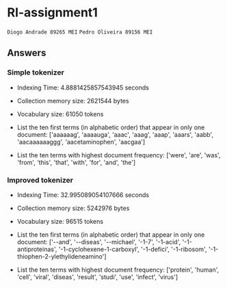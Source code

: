 # RI-assignment1

`Diogo Andrade 89265 MEI`
`Pedro Oliveira 89156 MEI`

## Answers

### Simple tokenizer

-   Indexing Time: 4.8881425857543945 seconds

-   Collection memory size: 2621544 bytes

-   Vocabulary size: 61050 tokens

-   List the ten first terms (in alphabetic order) that appear in only one document:
    ['aaaaaag', 'aaaauga', 'aaac', 'aaag', 'aaap', 'aaars', 'aabb', 'aacaaaaaaggg', 'aacetaminophen', 'aacgaa']

-   List the ten terms with highest document frequency:
    ['were', 'are', 'was', 'from', 'this', 'that', 'with', 'for', 'and', 'the']

### Improved tokenizer

-   Indexing Time: 32.995089054107666 seconds

-   Collection memory size: 5242976 bytes

-   Vocabulary size: 96515 tokens

-   List the ten first terms (in alphabetic order) that appear in only one document:
    ['--and', '--diseas', '--michael', '-1-7', '-1-acid', '-1-antiproteinas', '-1-cyclohexene-1-carboxyl', '-1-defici', '-1-ribosom', '-1-thiophen-2-ylethylideneamino']

-   List the ten terms with highest document frequency:
    ['protein', 'human', 'cell', 'viral', 'diseas', 'result', 'studi', 'use', 'infect', 'virus']
